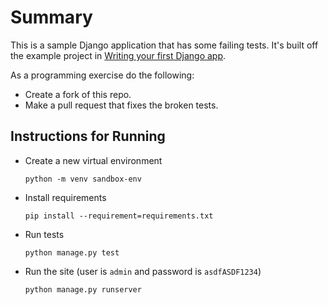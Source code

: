 # Summary 
This is a sample Django application that has some failing tests.  It's built off the example project in
[Writing your first Django app](https://docs.djangoproject.com/en/dev/intro/tutorial01/).

As a programming exercise do the following:
* Create a fork of this repo.
* Make a pull request that fixes the broken tests.

## Instructions for Running
* Create a new virtual environment

      python -m venv sandbox-env
* Install requirements

      pip install --requirement=requirements.txt
* Run tests

      python manage.py test
* Run the site (user is `admin` and password is `asdfASDF1234`)

      python manage.py runserver 
